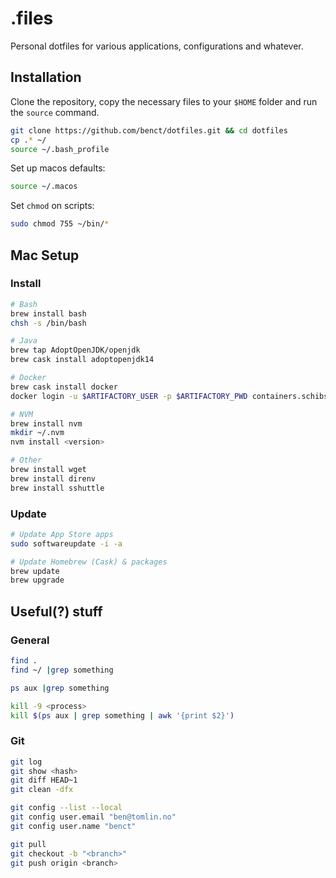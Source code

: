 # .files
Personal dotfiles for various applications, configurations and whatever.

## Installation

Clone the repository, copy the necessary files to your `$HOME` folder and run the `source` command.
```bash
git clone https://github.com/benct/dotfiles.git && cd dotfiles
cp .* ~/
source ~/.bash_profile
```

Set up macos defaults:
```bash
source ~/.macos
```

Set `chmod` on scripts:
```bash
sudo chmod 755 ~/bin/*
```

## Mac Setup

### Install
```bash
# Bash
brew install bash
chsh -s /bin/bash

# Java
brew tap AdoptOpenJDK/openjdk
brew cask install adoptopenjdk14

# Docker
brew cask install docker
docker login -u $ARTIFACTORY_USER -p $ARTIFACTORY_PWD containers.schibsted.io

# NVM
brew install nvm
mkdir ~/.nvm
nvm install <version>

# Other
brew install wget
brew install direnv
brew install sshuttle
```

### Update
```bash
# Update App Store apps
sudo softwareupdate -i -a

# Update Homebrew (Cask) & packages
brew update
brew upgrade
```

## Useful(?) stuff

### General
```bash
find .
find ~/ |grep something

ps aux |grep something

kill -9 <process>
kill $(ps aux | grep something | awk '{print $2}')
```

### Git
```bash
git log
git show <hash>
git diff HEAD~1
git clean -dfx

git config --list --local
git config user.email "ben@tomlin.no"
git config user.name "benct"

git pull
git checkout -b "<branch>"
git push origin <branch>
```
